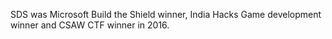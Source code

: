 ---
---

SDS was Microsoft Build the Shield winner, India Hacks Game development winner and CSAW CTF winner in 2016.